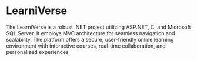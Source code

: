 # LearniVerse
The LearniVerse is a robust .NET project utilizing ASP.NET, C, and Microsoft SQL Server. It employs MVC architecture for seamless navigation and scalability. The platform offers a secure, user-friendly online learning environment with interactive courses, real-time collaboration, and personalized experiences
